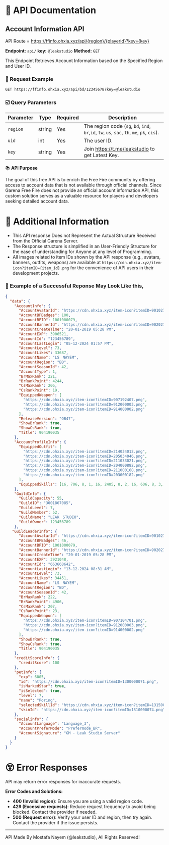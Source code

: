 # 📝 API Documentation

##  Account Information API
API Route = https://ffinfo.ohxia.xyz/api/{region}/{playerid}?key={key}

**Endpoint:** `api/`
**key:** `@leakstudio`
**Method:** `GET`  

This Endpoint Retrieves Account Information based on the Specified Region and User ID.

### 📨 Request Example
```http
GET https://ffinfo.ohxia.xyz/api/bd/12345678?key=@leakstudio
```

### ☑️ Query Parameters

| Parameter | Type   | Required | Description                   |
|-----------|--------|----------|-------------------------------|
| `region`  | string | Yes      | The region code (`sg`, `bd`, `ind`, `br`,`id`, `tw`, `us`, `sac`, `th`, `me`, `pk`, `cis`).|
| `uid`     | int | Yes      | The user ID.                  |
| `key`     | string | Yes      | Join https://t.me/leakstudio to get Latest Key.                  |


📚 **API Purpose**

The goal of this free API is to enrich the Free Fire community by offering access to account data that is not available through official channels. Since Garena Free Fire does not provide an official account information API, this custom solution serves as a valuable resource for players and developers seeking detailed account data.


# 📁 Additional Information

- This API response Does not Represent the Actual Structure Received from the Official Garena Server.
- The Response structure is simplified in an User-Friendly Structure for the ease of understanding for Anyone at any level of Programming.
- All images related to item IDs shown by the API response (e.g., avatars, banners, outfits, weapons) are available at `https://cdn.ohxia.xyz/item-icon?itemID={item_id}.png` for the convenience of API users in their development projects.


### 💬 Example of a Successful Reponse May Look Like this,
```json
{
  "data": {
    "AccountInfo": {
      "AccountAvatarId": "https://cdn.ohxia.xyz/item-icon?itemID=901027035.png",
      "AccountBPBadges": 100,
      "AccountBPID": 1001000079,
      "AccountBannerId": "https://cdn.ohxia.xyz/item-icon?itemID=902027015.png",
      "AccountCreateTime": "20-01-2019 05:28 PM",
      "AccountEXP": 3906521,
      "AccountId": "123456789",
      "AccountLastLogin": "05-12-2024 01:57 PM",
      "AccountLevel": 73,
      "AccountLikes": 33687,
      "AccountName": "LSㅤNAYEM",
      "AccountRegion": "BD",
      "AccountSeasonId": 42,
      "AccountType": 1,
      "BrMaxRank": 221,
      "BrRankPoint": 4244,
      "CsMaxRank": 206,
      "CsRankPoint": 19,
      "EquippedWeapon": [
        "https://cdn.ohxia.xyz/item-icon?itemID=907192407.png",
        "https://cdn.ohxia.xyz/item-icon?itemID=912000003.png",
        "https://cdn.ohxia.xyz/item-icon?itemID=914000002.png"
      ],
      "ReleaseVersion": "OB47",
      "ShowBrRank": true,
      "ShowCsRank": true,
      "Title": 904190035
    },
    "AccountProfileInfo": {
      "EquippedOutfit": [
        "https://cdn.ohxia.xyz/item-icon?itemID=214034012.png",
        "https://cdn.ohxia.xyz/item-icon?itemID=205034046.png",
        "https://cdn.ohxia.xyz/item-icon?itemID=211033021.png",
        "https://cdn.ohxia.xyz/item-icon?itemID=204000882.png",
        "https://cdn.ohxia.xyz/item-icon?itemID=211000168.png",
        "https://cdn.ohxia.xyz/item-icon?itemID=203000182.png"
      ],
      "EquippedSkills": [16, 706, 8, 1, 16, 2405, 8, 2, 16, 606, 8, 3, 16, 3406]
    },
    "GuildInfo": {
      "GuildCapacity": 55,
      "GuildID": "3001867085",
      "GuildLevel": 7,
      "GuildMember": 52,
      "GuildName": "LEAKㅤSTUDIO",
      "GuildOwner": 123456789
    },
   "GuildLeaderInfo": {
      "AccountAvatarId": "https://cdn.ohxia.xyz/item-icon?itemID=901027035.png",
      "AccountBPBadges": 46,
      "AccountBPID": 1001000079,
      "AccountBannerId": "https://cdn.ohxia.xyz/item-icon?itemID=902027015.png",
      "AccountCreateTime": "20-01-2019 05:28 PM",
      "AccountEXP": 3921048,
      "AccountId": "663660642",
      "AccountLastLogin": "13-12-2024 08:31 AM",
      "AccountLevel": 73,
      "AccountLikes": 34451,
      "AccountName": "LSㅤNAYEM",
      "AccountRegion": "BD",
      "AccountSeasonId": 42,
      "BrMaxRank": 222,
      "BrRankPoint": 4906,
      "CsMaxRank": 207,
      "CsRankPoint": 23,
      "EquippedWeapon": [
        "https://cdn.ohxia.xyz/item-icon?itemID=907104701.png",
        "https://cdn.ohxia.xyz/item-icon?itemID=912000003.png",
        "https://cdn.ohxia.xyz/item-icon?itemID=914000002.png"
      ],
      "ShowBrRank": true,
      "ShowCsRank": true,
      "Title": 904190035
    },
    "creditScoreInfo": {
      "creditScore": 100
    },
    "petInfo": {
      "exp": 6005,
      "id": "https://cdn.ohxia.xyz/item-icon?itemID=1300000071.png",
      "isMarkedStar": true,
      "isSelected": true,
      "level": 7,
      "name": "Poring",
      "selectedSkillId": "https://cdn.ohxia.xyz/item-icon?itemID=1315000006.png",
      "skinId": "https://cdn.ohxia.xyz/item-icon?itemID=1310000074.png"
    },
    "socialinfo": {
      "AccountLanguage": "Language_3",
      "AccountPreferMode": "Prefermode_BR",
      "AccountSignature": "GM - Leak Studio Server"
    }
  }
}

```
# 😵 Error Responses
API may return error responses for inaccurate requests.

**Error Codes and Solutions:**
- **400 (Invalid region)**: Ensure you are using a valid region code.
- **429 (Excessive requests)**: Reduce request frequency to avoid being blocked. Contact the provider if needed.
- **500 (Request error)**: Verify your user ID and region, then try again. Contact the provider if the issue persists.

---

API Made By Mostafa Nayem (@leakstudio),
All Rights Reserved!
